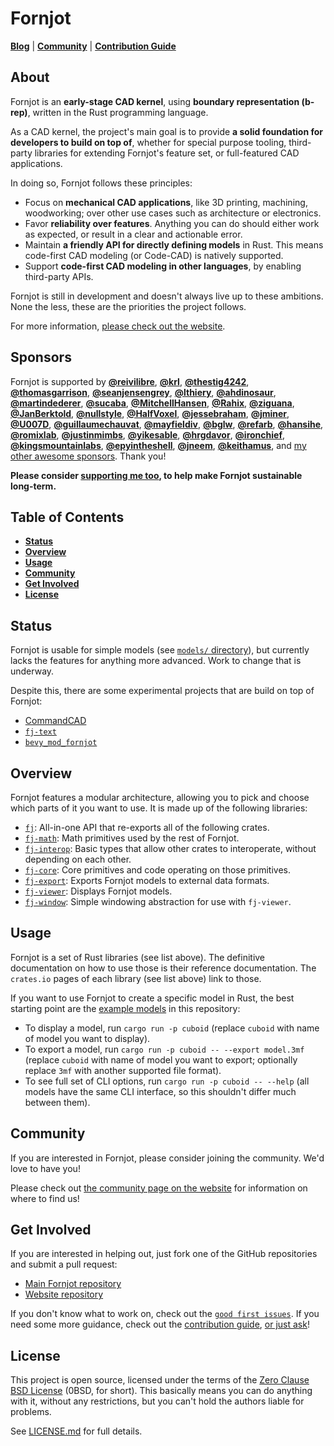 # Fornjot

[**Blog**](https://www.fornjot.app/blog/) | [**Community**](https://www.fornjot.app/community/) | [**Contribution Guide**](CONTRIBUTING.md)

## About

Fornjot is an **early-stage CAD kernel**, using **boundary representation (b-rep)**, written in the Rust programming language.

As a CAD kernel, the project's main goal is to provide **a solid foundation for developers to build on top of**, whether for special purpose tooling, third-party libraries for extending Fornjot's feature set, or full-featured CAD applications.

In doing so, Fornjot follows these principles:

- Focus on **mechanical CAD applications**, like 3D printing, machining, woodworking; over other use cases such as architecture or electronics.
- Favor **reliability over features**. Anything you can do should either work as expected, or result in a clear and actionable error.
- Maintain **a friendly API for directly defining models** in Rust. This means code-first CAD modeling (or Code-CAD) is natively supported.
- Support **code-first CAD modeling in other languages**, by enabling third-party APIs.

Fornjot is still in development and doesn't always live up to these ambitions. None the less, these are the priorities the project follows.

For more information, [please check out the website](https://www.fornjot.app/).


## Sponsors

Fornjot is supported by [**@reivilibre**](https://github.com/reivilibre), [**@krl**](https://github.com/krl), [**@thestig4242**](https://github.com/thestig4242), [**@thomasgarrison**](https://github.com/thomasgarrison), [**@seanjensengrey**](https://github.com/seanjensengrey), [**@lthiery**](https://github.com/lthiery), [**@ahdinosaur**](https://github.com/ahdinosaur), [**@martindederer**](https://github.com/martindederer), [**@sucaba**](https://github.com/sucaba), [**@MitchellHansen**](https://github.com/MitchellHansen), [**@Rahix**](https://github.com/Rahix), [**@ziguana**](https://github.com/ziguana), [**@JanBerktold**](https://github.com/JanBerktold), [**@nullstyle**](https://github.com/nullstyle), [**@HalfVoxel**](https://github.com/HalfVoxel), [**@jessebraham**](https://github.com/jessebraham), [**@jminer**](https://github.com/jminer), [**@U007D**](https://github.com/U007D), [**@guillaumechauvat**](https://github.com/guillaumechauvat), [**@mayfieldiv**](https://github.com/mayfieldiv), [**@bglw**](https://github.com/bglw), [**@refarb**](https://github.com/refarb), [**@hansihe**](https://github.com/hansihe), [**@romixlab**](https://github.com/romixlab), [**@justinmimbs**](https://github.com/justinmimbs), [**@yikesable**](https://github.com/yikesable), [**@hrgdavor**](https://github.com/hrgdavor), [**@ironchief**](https://github.com/ironchief), [**@kingsmountainlabs**](https://github.com/kingsmountainlabs), [**@epyintheshell**](https://github.com/epyintheshell), [**@jneem**](https://github.com/jneem), [**@keithamus**](https://github.com/keithamus), and [my other awesome sponsors](https://github.com/sponsors/hannobraun). Thank you!

**Please consider [supporting me too](https://github.com/sponsors/hannobraun), to help make Fornjot sustainable long-term.**


## Table of Contents

- [**Status**](#status)
- [**Overview**](#overview)
- [**Usage**](#usage)
- [**Community**](#community)
- [**Get Involved**](#get-involved)
- [**License**](#license)


## Status

Fornjot is usable for simple models (see [`models/` directory](models)), but currently lacks the features for anything more advanced. Work to change that is underway.

Despite this, there are some experimental projects that are build on top of Fornjot:

- [CommandCAD](https://github.com/IamTheCarl/CommandCAD)
- [`fj-text`](https://github.com/samgoldman/fj-text)
- [`bevy_mod_fornjot`](https://github.com/TotalKrill/bevy_mod_fornjot)


## Overview

Fornjot features a modular architecture, allowing you to pick and choose which parts of it you want to use. It is made up of the following libraries:

- [`fj`]: All-in-one API that re-exports all of the following crates.
- [`fj-math`]: Math primitives used by the rest of Fornjot.
- [`fj-interop`]: Basic types that allow other crates to interoperate, without depending on each other.
- [`fj-core`]: Core primitives and code operating on those primitives.
- [`fj-export`]: Exports Fornjot models to external data formats.
- [`fj-viewer`]: Displays Fornjot models.
- [`fj-window`]: Simple windowing abstraction for use with `fj-viewer`.

[`fj`]: https://crates.io/crates/fj
[`fj-core`]: https://crates.io/crates/fj-core
[`fj-export`]: https://crates.io/crates/fj-export
[`fj-interop`]: https://crates.io/crates/fj-interop
[`fj-math`]: https://crates.io/crates/fj-math
[`fj-viewer`]: https://crates.io/crates/fj-viewer
[`fj-window`]: https://crates.io/crates/fj-window


## Usage

Fornjot is a set of Rust libraries (see list above). The definitive documentation on how to use those is their reference documentation. The `crates.io` pages of each library (see list above) link to those.

If you want to use Fornjot to create a specific model in Rust, the best starting point are the [example models](models/) in this repository:

- To display a model, run `cargo run -p cuboid` (replace `cuboid` with name of model you want to display).
- To export a model, run `cargo run -p cuboid -- --export model.3mf` (replace `cuboid` with name of model you want to export; optionally replace `3mf` with another supported file format).
- To see full set of CLI options, run `cargo run -p cuboid -- --help` (all models have the same CLI interface, so this shouldn't differ much between them).


## Community

If you are interested in Fornjot, please consider joining the community. We'd love to have you!

Please check out [the community page on the website](https://www.fornjot.app/community/) for information on where to find us!


## Get Involved

If you are interested in helping out, just fork one of the GitHub repositories and submit a pull request:

- [Main Fornjot repository](https://github.com/hannobraun/Fornjot)
- [Website repository](https://github.com/hannobraun/www.fornjot.app)

If you don't know what to work on, check out the [`good first issues`](https://github.com/hannobraun/Fornjot/issues?q=is%3Aissue+is%3Aopen+label%3A%22good+first+issue%22). If you need some more guidance, check out the [contribution guide](CONTRIBUTING.md), [or just ask](https://www.fornjot.app/community/)!


## License

This project is open source, licensed under the terms of the [Zero Clause BSD License] (0BSD, for short). This basically means you can do anything with it, without any restrictions, but you can't hold the authors liable for problems.

See [LICENSE.md] for full details.

[`fj`]: https://crates.io/crates/fj
[Zero Clause BSD License]: https://opensource.org/licenses/0BSD
[LICENSE.md]: LICENSE.md
